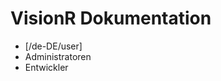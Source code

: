 <!-- TITLE: VisionR Wiki -->
<!-- SUBTITLE: Dokumentation der VisionR Module -->

# VisionR Dokumentation
* [/de-DE/user]
* Administratoren
* Entwickler